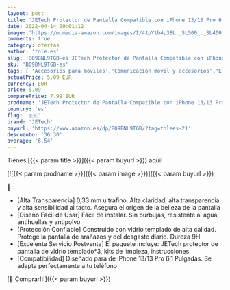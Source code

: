 ```yaml
---
layout: post
title: 'JETech Protector de Pantalla Compatible con iPhone 13/13 Pro 6 1 Pulgadas  Cristal Vidrio Templado  3 Unidades'
date: 2022-04-14 09:01:12
image: 'https://m.media-amazon.com/images/I/41pYtb4p38L._SL500_._SL400_.jpg'
comments: true
category: ofertas
author: 'tole.es'
slug: 'B09BNL9TGB-es JETech Protector de Pantalla Compatible con iPhone 13/13...'
sku: 'B09BNL9TGB-es'
tags: [ 'Accesorios para móviles','Comunicación móvil y accesorios','Electrónica','Mantenimiento, cuidado y reparaciones de teléfonos móviles','Protectores de pantalla para móviles','iphone','jetech','🇪🇸', ]
actualPrice: 5.09 EUR
currency: EUR
price: 5.09
comparePrice: 7.99 EUR
prodname: 'JETech Protector de Pantalla Compatible con iPhone 13/13 Pro 6 1 Pulgadas  Cristal Vidrio Templado  3 Unidades'
country: 'es'
flag: '🇪🇸'
brand: 'JETech'
buyurl: 'https://www.amazon.es/dp/B09BNL9TGB/?tag=tolees-21'
descuento: '36.30'
average: '6.54'
---
```


Tienes [{{< param title >}}]({{< param buyurl >}}) aqui!

[![{{< param prodname >}}]({{< param image >}})]({{< param buyurl >}})

🔎:

- [Alta Transparencia] 0,33 mm ultrafino. Alta claridad, alta transparencia y alta sensibilidad al tacto. Asegura el origen de la belleza de la pantalla
- [Diseño Fácil de Usar] Fácil de instalar. Sin burbujas, resistente al agua, antihuellas y antipolvo
- [Protección Confiable] Construido con vidrio templado de alta calidad. Protege la pantalla de arañazos y del desgaste diario. Dureza 9H
- [Excelente Servicio Postventa] El paquete incluye: JETech protector de pantalla de vidrio templado*3, kits de limpieza, instrucciones
- [Compatibilidad] Diseñado para de iPhone 13/13 Pro 6,1 Pulgadas. Se adapta perfectamente a tu teléfono

[🛒 Comprar!!!]({{< param buyurl >}})
